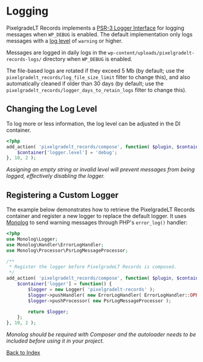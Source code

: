 # Logging

PixelgradeLT Records implements a [PSR-3 Logger Interface](https://www.php-fig.org/psr/psr-3/) for logging messages when `WP_DEBUG` is enabled. The default implementation only logs messages with a [log level](https://www.php-fig.org/psr/psr-3/#5-psrlogloglevel) of `warning` or higher.

Messages are logged in daily logs in the `wp-content/uploads/pixelgradelt-records-logs/` directory when `WP_DEBUG` is enabled.

The file-based logs are rotated if they exceed 5 Mb (by default; use the `pixelgradelt_records/log_file_size_limit` filter to change this), and also automatically cleaned if older than 30 days (by default; use the `pixelgradelt_records/logger_days_to_retain_logs` filter to change this).

## Changing the Log Level

To log more or less information, the log level can be adjusted in the DI container.

```php
<?php
add_action( 'pixelgradelt_records/compose', function( $plugin, $container ) {
	$container['logger.level'] = 'debug';
}, 10, 2 );
```

_Assigning an empty string or invalid level will prevent messages from being logged, effectively disabling the logger._

## Registering a Custom Logger

The example below demonstrates how to retrieve the PixelgradeLT Records container and register a new logger to replace the default logger. It uses [Monolog](https://github.com/Seldaek/monolog) to send warning messages through PHP's `error_log()` handler:

```php
<?php
use Monolog\Logger;
use Monolog\Handler\ErrorLogHandler;
use Monolog\Processor\PsrLogMessageProcessor;

/**
 * Register the logger before PixelgradeLT Records is composed.
 */
add_action( 'pixelgradelt_records/compose', function( $plugin, $container ) {
	$container['logger'] = function() {
		$logger = new Logger( 'pixelgradelt-records' );
		$logger->pushHandler( new ErrorLogHandler( ErrorLogHandler::OPERATING_SYSTEM, LOGGER::WARNING ) );
		$logger->pushProcessor( new PsrLogMessageProcessor );

		return $logger;
	};
}, 10, 2 );
```

_Monolog should be required with Composer and the autoloader needs to be included before using it in your project._


[Back to Index](index.md)
